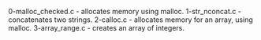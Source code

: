0-malloc_checked.c - allocates memory using malloc.
1-str_nconcat.c - concatenates two strings.
2-calloc.c - allocates memory for an array, using malloc.
3-array_range.c - creates an array of integers.
